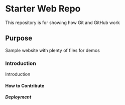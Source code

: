 # Starter Web Repo

This repository is for showing how Git and GitHub work

## Purpose

Sample website with plenty of files for demos

### Introduction
Introduction
#### How to Contribute

##### Deployment